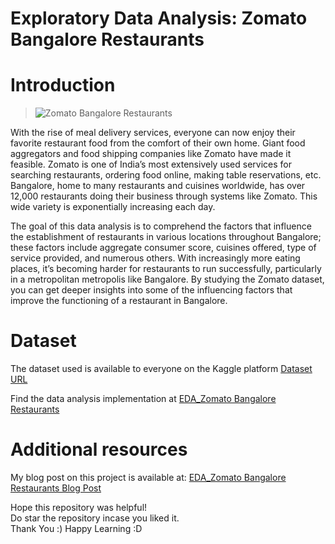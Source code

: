 # Exploratory Data Analysis: Zomato Bangalore Restaurants
# Introduction
> ![Zomato Bangalore Restaurants](https://i.cdn.newsbytesapp.com/images/l34220220322131709.png)

With the rise of meal delivery services, everyone can now enjoy their favorite restaurant food from the comfort of their own home. Giant food aggregators and food shipping companies like Zomato have made it feasible. Zomato is one of India’s most extensively used services for searching restaurants, ordering food online, making table reservations, etc. Bangalore, home to many restaurants and cuisines worldwide, has over 12,000 restaurants doing their business through systems like Zomato. This wide variety is exponentially increasing each day.

The goal of this data analysis is to comprehend the factors that influence the establishment of restaurants in various locations throughout Bangalore; these factors include aggregate consumer score, cuisines offered, type of service provided, and numerous others. With increasingly more eating places, it’s becoming harder for restaurants to run successfully, particularly in a metropolitan metropolis like Bangalore. By studying the Zomato dataset, you can get deeper insights into some of the influencing factors that improve the functioning of a restaurant in Bangalore.

# Dataset
The dataset used is available to everyone on the Kaggle platform
[Dataset URL](https://www.kaggle.com/datasets/himanshupoddar/zomato-bangalore-restaurants)

Find the data analysis implementation at [EDA_Zomato Bangalore Restaurants](https://github.com/YaminiAne/Exploratory-Data-Analysis-Zomato-Bangalore-Restaurants/blob/main/EDA_Zomato%20Bangalore%20Restaraunts.ipynb)

# Additional resources
My blog post on this project is available at: [EDA_Zomato Bangalore Restaurants Blog Post](https://www.analyticsvidhya.com/blog/2022/09/exploratory-data-analysis-of-zomato-bangalore-restaurants/)

Hope this repository was helpful! </br>
Do star the repository incase you liked it. </br>
Thank You :)
Happy Learning :D
